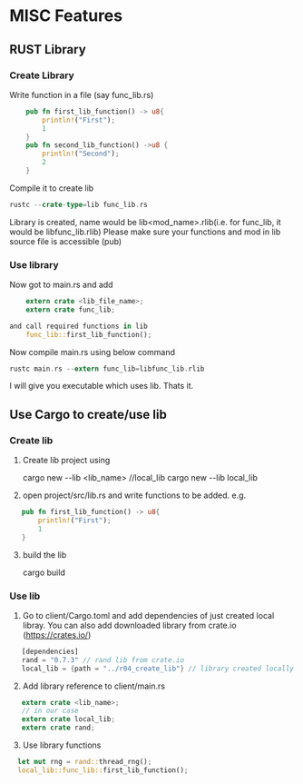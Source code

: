 # MISC Features

## RUST Library 
### Create Library
Write function in a file (say func_lib.rs)
```rust
    pub fn first_lib_function() -> u8{
        println!("First");
        1
    }
    pub fn second_lib_function() ->u8 {
        println!("Second");
        2
    }
```
Compile it to create lib 
```rust 
rustc --crate-type=lib func_lib.rs
```
Library is created, name would be lib<mod_name>.rlib(i.e. for func_lib, it would be libfunc_lib.rlib) 
Please make sure your functions and mod in lib source file is accessible (pub)

### Use library 
Now got to main.rs and add 
```rust
    extern crate <lib_file_name>;
    extern crate func_lib;

and call required functions in lib
    func_lib::first_lib_function();
```
Now compile main.rs using below command
```rust
rustc main.rs --extern func_lib=libfunc_lib.rlib 
```
I will give you executable which uses lib.
Thats it.

## Use Cargo to create/use lib
### Create lib
 1. Create lib project using

    cargo new --lib <lib_name> //local_lib
    cargo new --lib local_lib

 2. open project/src/lib.rs and write functions to be added. e.g.
 ```rust
    pub fn first_lib_function() -> u8{
        println!("First");
        1
    }
```
 3. build the lib

    cargo build

### Use lib
 1. Go to client/Cargo.toml and add dependencies of just created local libray.
 You can also add downloaded library from crate.io (https://crates.io/) 
 ```rust
    [dependencies]
    rand = "0.7.3" // rand lib from crate.io
    local_lib = {path = "../r04_create_lib"} // library created locally
 ```
 2. Add library reference to client/main.rs
 ```rust 
    extern crate <lib_name>;
    // in our case
    extern crate local_lib;
    extern crate rand;
 ```
  3. Use library functions
  ```rust
    let mut rng = rand::thread_rng();
    local_lib::func_lib::first_lib_function();    
  ```